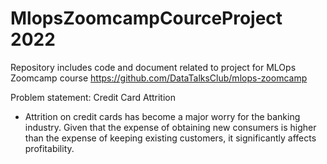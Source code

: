 # MlopsZoomcampCourceProject 2022
Repository includes code and document related to project for MLOps Zoomcamp course  https://github.com/DataTalksClub/mlops-zoomcamp

Problem statement: Credit Card Attrition

- Attrition on credit cards has become a major worry for the banking industry.
Given that the expense of obtaining new consumers is higher than the expense of keeping existing customers, it significantly affects profitability.

